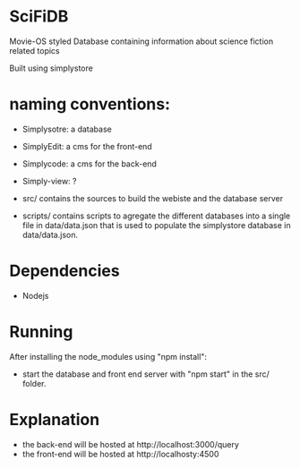 # SciFiDB
Movie-OS styled Database containing information about science fiction related topics

Built using simplystore

# naming conventions:
* Simplysotre: a database
* SimplyEdit: a cms for the front-end
* Simplycode: a cms for the back-end
* Simply-view: ?

* src/ contains the sources to build the webiste and the database server
* scripts/ contains scripts to agregate the different databases into a single file in data/data.json that is used to populate the simplystore database in data/data.json.

# Dependencies
* Nodejs

# Running
After installing the node_modules using "npm install":

* start the database and front end server with "npm start" in the src/ folder. 

# Explanation

* the back-end will be hosted at http://localhost:3000/query
* the front-end will be hosted at http://localhosty:4500 